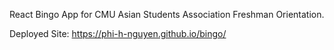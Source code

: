 React Bingo App for CMU Asian Students Association Freshman Orientation.

Deployed Site: https://phi-h-nguyen.github.io/bingo/
